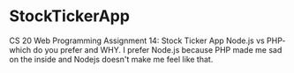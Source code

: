 # StockTickerApp
CS 20 Web Programming Assignment 14: Stock Ticker App
Node.js vs PHP- which do you prefer and WHY.
I prefer Node.js because PHP made me sad on the inside and Nodejs doesn't make me feel like that.